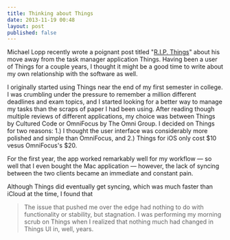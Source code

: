 ```yaml
---
title: Thinking about Things
date: 2013-11-19 00:48
layout: post
published: false
---
```

Michael Lopp recently wrote a poignant post titled "[R.I.P. Things](http://randsinrepose.com/archives/r-i-p-things/)" about his move away from the task manager application Things. Having been a user of Things for a couple years, I thought it might be a good time to write about my own relationship with the software as well. 

I originally started using Things near the end of my first semester in college. I was crumbling under the pressure to remember a million different deadlines and exam topics, and I started looking for a better way to manage my tasks than the scraps of paper I had been using. After reading though multiple reviews of different applications, my choice was between Things by Cultured Code or OmniFocus by The Omni Group. I decided on Things for two reasons: 1.) I thought the user interface was considerably more polished and simple than OmniFocus, and 2.) Things for iOS only cost $10 vesus OmniFocus's $20. 

For the first year, the app worked remarkably well for my workflow &mdash; so well that I even bought the Mac application &mdash; however, the lack of syncing between the two clients became an immediate and constant pain. 

Although Things did eventually get syncing, which was much faster than iCloud at the time, I found that 

> The issue that pushed me over the edge had nothing to do with functionality or stability, but stagnation. I was performing my morning scrub on Things when I realized that nothing much had changed in Things UI in, well, years.